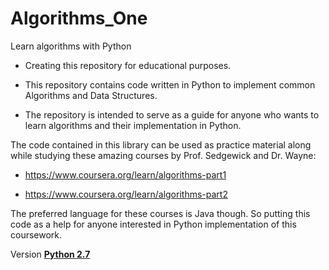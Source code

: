 # Algorithms_One

Learn algorithms with Python

 - Creating this repository for educational purposes.
 
 - This repository contains code written in Python to implement common Algorithms and Data Structures.

 - The repository is intended to serve as a guide for anyone who wants to learn algorithms and their implementation in Python.

The code contained in this library can be used as practice material along while studying these amazing courses by Prof. Sedgewick and Dr. Wayne:
 - https://www.coursera.org/learn/algorithms-part1
 
 - https://www.coursera.org/learn/algorithms-part2

The preferred language for these courses is Java though. So putting this code as a help for anyone interested in Python implementation of this coursework.

Version [**Python 2.7**](https://www.python.org/download/releases/2.7/)
